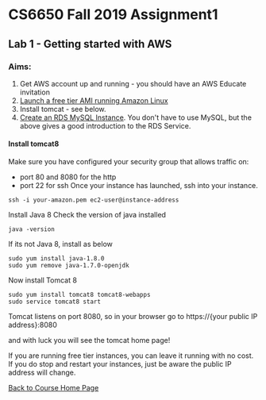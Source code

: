 # CS6650 Fall 2019  Assignment1

## Lab 1 - Getting started with AWS
### Aims: 
1. Get AWS account up and running - you should have an AWS Educate invitation
1. [Launch a free tier AMI running Amazon Linux](https://aws.amazon.com/getting-started/tutorials/launch-a-virtual-machine/)
1. Install tomcat - see below.
1. [Create an RDS MySQL Instance](https://aws.amazon.com/getting-started/tutorials/create-mysql-db/). You don't have to use MySQL, but the above gives a good introduction to the RDS Service. 

#### Install tomcat8
Make sure you have configured your security group that allows traffic on:

* port 80 and 8080 for the http
* port 22 for ssh
Once your instance has launched, ssh into your instance.
~~~
ssh -i your-amazon.pem ec2-user@instance-address
~~~
Install Java 8
Check the version of java installed 
~~~
java -version
~~~
If its not Java 8, install as below
~~~
sudo yum install java-1.8.0
sudo yum remove java-1.7.0-openjdk
~~~
Now install Tomcat 8
~~~
sudo yum install tomcat8 tomcat8-webapps
sudo service tomcat8 start
~~~
Tomcat listens on port 8080, so in your browser go to https://{your public IP address}:8080

and with luck you will see the tomcat home page!

If you are running free tier instances, you can leave it running with no cost. If you do stop and restart your instances, just be aware the public IP address will change.

[Back to Course Home Page](https://gortonator.github.io/bsds-6650/)
